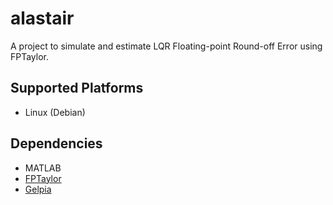# alastair
A project to simulate and estimate LQR Floating-point Round-off Error using FPTaylor.

## Supported Platforms
* Linux (Debian)

## Dependencies
* MATLAB
* [FPTaylor](https://github.com/soarlab/FPTaylor)
* [Gelpia](https://github.com/soarlab/gelpia)

